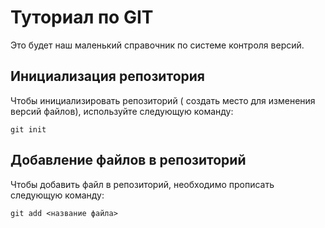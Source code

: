# Туториал по GIT
Это будет наш маленький справочник по системе контроля версий.
## Инициализация репозитория
Чтобы инициализировать репозиторий ( создать место для изменения версий файлов), используйте следующую команду:
```
git init
```
## Добавление файлов в репозиторий
Чтобы добавить файл в репозиторий, необходимо прописать следующую команду:
```
git add <название файла>
```